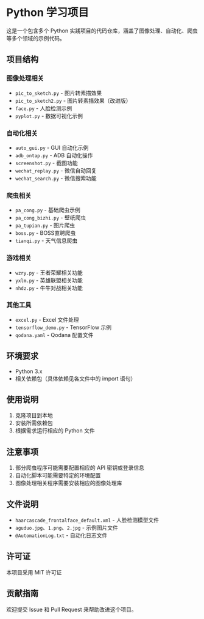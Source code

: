 # Python 学习项目

这是一个包含多个 Python 实践项目的代码仓库，涵盖了图像处理、自动化、爬虫等多个领域的示例代码。

## 项目结构

### 图像处理相关
- `pic_to_sketch.py` - 图片转素描效果
- `pic_to_sketch2.py` - 图片转素描效果（改进版）
- `face.py` - 人脸检测示例
- `pyplot.py` - 数据可视化示例

### 自动化相关
- `auto_gui.py` - GUI 自动化示例
- `adb_ontap.py` - ADB 自动化操作
- `screenshot.py` - 截图功能
- `wechat_replay.py` - 微信自动回复
- `wechat_search.py` - 微信搜索功能

### 爬虫相关
- `pa_cong.py` - 基础爬虫示例
- `pa_cong_bizhi.py` - 壁纸爬虫
- `pa_tupian.py` - 图片爬虫
- `boss.py` - BOSS直聘爬虫
- `tianqi.py` - 天气信息爬虫

### 游戏相关
- `wzry.py` - 王者荣耀相关功能
- `yxlm.py` - 英雄联盟相关功能
- `nhdz.py` - 牛牛对战相关功能

### 其他工具
- `excel.py` - Excel 文件处理
- `tensorflow_demo.py` - TensorFlow 示例
- `qodana.yaml` - Qodana 配置文件

## 环境要求

- Python 3.x
- 相关依赖包（具体依赖见各文件中的 import 语句）

## 使用说明

1. 克隆项目到本地
2. 安装所需依赖包
3. 根据需求运行相应的 Python 文件

## 注意事项

1. 部分爬虫程序可能需要配置相应的 API 密钥或登录信息
2. 自动化脚本可能需要特定的环境配置
3. 图像处理相关程序需要安装相应的图像处理库

## 文件说明

- `haarcascade_frontalface_default.xml` - 人脸检测模型文件
- `aguduo.jpg`、`1.png`、`2.jpg` - 示例图片文件
- `@AutomationLog.txt` - 自动化日志文件

## 许可证

本项目采用 MIT 许可证

## 贡献指南

欢迎提交 Issue 和 Pull Request 来帮助改进这个项目。

